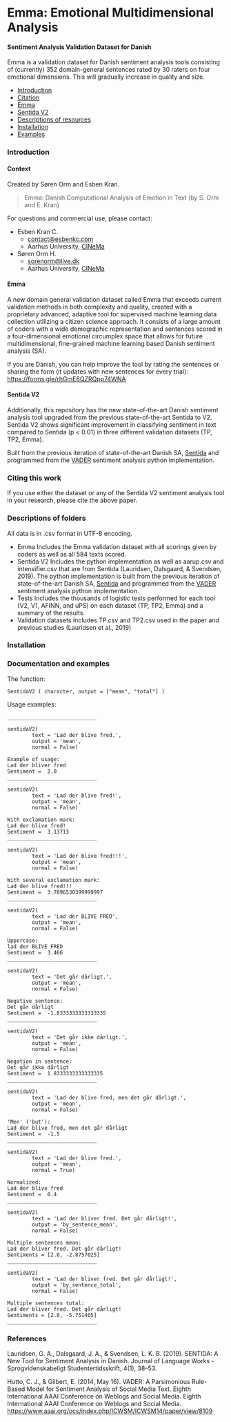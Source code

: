 # Emma: Emotional Multidimensional Analysis
#### Sentiment Analysis Validation Dataset for Danish
Emma is a validation dataset for Danish sentiment analysis tools consisting of (currently) 352 domain-general sentences rated by 30 raters on four emotional dimensions. This will gradually increase in quality and size.
- [Introduction](#introduction)
- [Citation](#citing-this-work)
- [Emma](#emma)
- [Sentida V2](#sentida-v2)
- [Descriptions of resources](#descriptions-of-folder)
- [Installation](#installation)
- [Examples](#examples)
### Introduction
#### Context
Created by Søren Orm and Esben Kran.
> Emma: Danish Computational Analysis of Emotion in Text
> (by S. Orm and E. Kran)

For questions and commercial use, please contact:
* Esben Kran C.
  * contact@esbenkc.com
  * Aarhus University, [CINeMa](https://inema.webflow.io)
* Søren Orm H.
  * sorenorm@live.dk
  * Aarhus University, [CINeMa](https://inema.webflow.io)

#### Emma
A new domain general validation dataset called Emma that exceeds current validation methods in both complexity and quality, created with a proprietary advanced, adaptive tool for supervised machine learning data collection utilizing a citizen science approach.  It consists of a large amount of coders with a wide demographic representation and sentences scored in a four-dimensional emotional circumplex space that allows for future multidimensional, fine-grained machine learning based Danish sentiment analysis (SA).

If you are Danish, you can help improve the tool by rating the sentences or sharing the form (it updates with new sentences for every trial): https://forms.gle/rhGmE8QZRQpp74WNA

#### Sentida V2
Additionally, this repository has the new state-of-the-art Danish sentiment analysis tool upgraded from the previous state-of-the-art Sentida to V2. Sentida V2 shows significant improvement in classifying sentiment in text compared to Sentida (p < 0.01) in three different validation datasets (TP, TP2, Emma). 

Built from the previous iteration of state-of-the-art Danish SA, [Sentida](https://github.com/guscode/sentida) and programmed from the [VADER](https://github.com/cjhutto/vaderSentiment) sentiment analysis python implementation.

### Citing this work
If you use either the dataset or any of the Sentida V2 sentiment analysis tool in your research, please cite the above paper.

### Descriptions of folders
All data is in .csv format in UTF-8 encoding.
* Emma
    Includes the Emma validation dataset with all scorings given by coders as well as all 584 texts scored.
* Sentida V2
    Includes the python implementation as well as aarup.csv and intensifier.csv that are from Sentida (Lauridsen, Dalsgaard, & Svendsen, 2019). The python implementation is built from the previous iteration of state-of-the-art Danish SA, [Sentida](https://github.com/guscode/sentida) and programmed from the [VADER](https://github.com/cjhutto/vaderSentiment) sentiment analysis python implementation.
* Tests
    Includes the thousands of logistic tests performed for each tool (V2, V1, AFINN, and uPS) on each dataset (TP, TP2, Emma) and a summary of the results.
* Validation datasets
    Includes TP.csv and TP2.csv used in the paper and previous studies (Lauridsen et al., 2019)

### Installation

### Documentation and examples
The function:
```
SentidaV2 ( character, output = ["mean", "total"] )
```
Usage examples:
```
_____________________________

sentidaV2(
        text = 'Lad der blive fred.', 
        output = 'mean', 
        normal = False)

Example of usage:
Lad der bliver fred
Sentiment =  2.0 
_____________________________

sentidaV2(
        text = 'Lad der blive fred!', 
        output = 'mean', 
        normal = False)

With exclamation mark:
Lad der blive fred!
Sentiment =  3.13713 
_____________________________

sentidaV2(
        text = 'Lad der blive fred!!!', 
        output = 'mean', 
        normal = False)

With several exclamation mark:
Lad der blive fred!!!
Sentiment =  3.7896530399999997 
_____________________________

sentidaV2(
        text = 'Lad der BLIVE FRED', 
        output = 'mean', 
        normal = False)

Uppercase:
lad der BLIVE FRED
Sentiment =  3.466 
_____________________________

sentidaV2(
        text = 'Det går dårligt.', 
        output = 'mean', 
        normal = False)

Negative sentence:
Det går dårligt
Sentiment =  -1.8333333333333335 
_____________________________

sentidaV2(
        text = 'Det går ikke dårligt.', 
        output = 'mean', 
        normal = False)

Negation in sentence:
Det går ikke dårligt
Sentiment =  1.8333333333333335 
_____________________________

sentidaV2(
        text = 'Lad der blive fred, men det går dårligt.', 
        output = 'mean', 
        normal = False)

'Men' ('but'):
Lad der blive fred, men det går dårligt
Sentiment =  -1.5 
_____________________________

sentidaV2(
        text = 'Lad der blive fred.', 
        output = 'mean', 
        normal = True)

Normalized:
Lad der blive fred
Sentiment =  0.4 
_____________________________

sentidaV2(
        text = 'Lad der bliver fred. Det går dårligt!', 
        output = 'by_sentence_mean', 
        normal = False)

Multiple sentences mean:
Lad der bliver fred. Det går dårligt!
Sentiments = [2.0, -2.8757025] 
_____________________________

sentidaV2(
        text = 'Lad der bliver fred. Det går dårligt!', 
        output = 'by_sentence_total', 
        normal = False)

Multiple sentences total:
Lad der bliver fred. Det går dårligt!
Sentiments = [2.0, -5.751405] 
_____________________________
```
### References
Lauridsen, G. A., Dalsgaard, J. A., & Svendsen, L. K. B. (2019). SENTIDA: A New Tool for Sentiment Analysis in Danish. Journal of Language Works - Sprogvidenskabeligt Studentertidsskrift, 4(1), 38–53.

Hutto, C. J., & Gilbert, E. (2014, May 16). VADER: A Parsimonious Rule-Based Model for Sentiment Analysis of Social Media Text. Eighth International AAAI Conference on Weblogs and Social Media. Eighth International AAAI Conference on Weblogs and Social Media. https://www.aaai.org/ocs/index.php/ICWSM/ICWSM14/paper/view/8109

